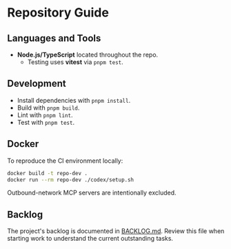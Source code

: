 # Repository Guide

## Languages and Tools
- **Node.js/TypeScript** located throughout the repo.
  - Testing uses **vitest** via `pnpm test`.

## Development
- Install dependencies with `pnpm install`.
- Build with `pnpm build`.
- Lint with `pnpm lint`.
- Test with `pnpm test`.

## Docker
To reproduce the CI environment locally:
```bash
docker build -t repo-dev .
docker run --rm repo-dev ./codex/setup.sh
```

Outbound-network MCP servers are intentionally excluded.

## Backlog
The project's backlog is documented in [BACKLOG.md](./BACKLOG.md). Review this
file when starting work to understand the current outstanding tasks.
